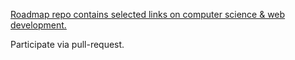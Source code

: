 [Roadmap repo contains selected links on computer science & web development.](content/index.md)


Participate via pull-request.
